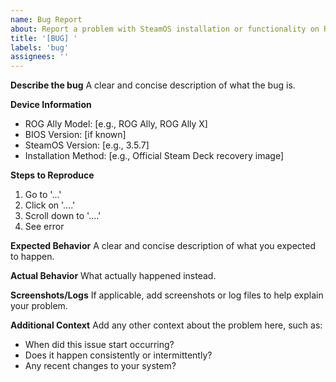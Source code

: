 ```yaml
---
name: Bug Report
about: Report a problem with SteamOS installation or functionality on ROG Ally
title: '[BUG] '
labels: 'bug'
assignees: ''
---
```


**Describe the bug**
A clear and concise description of what the bug is.

**Device Information**
- ROG Ally Model: [e.g., ROG Ally, ROG Ally X]
- BIOS Version: [if known]
- SteamOS Version: [e.g., 3.5.7]
- Installation Method: [e.g., Official Steam Deck recovery image]

**Steps to Reproduce**
1. Go to '...'
2. Click on '....'
3. Scroll down to '....'
4. See error

**Expected Behavior**
A clear and concise description of what you expected to happen.

**Actual Behavior**
What actually happened instead.

**Screenshots/Logs**
If applicable, add screenshots or log files to help explain your problem.

**Additional Context**
Add any other context about the problem here, such as:
- When did this issue start occurring?
- Does it happen consistently or intermittently?
- Any recent changes to your system?
